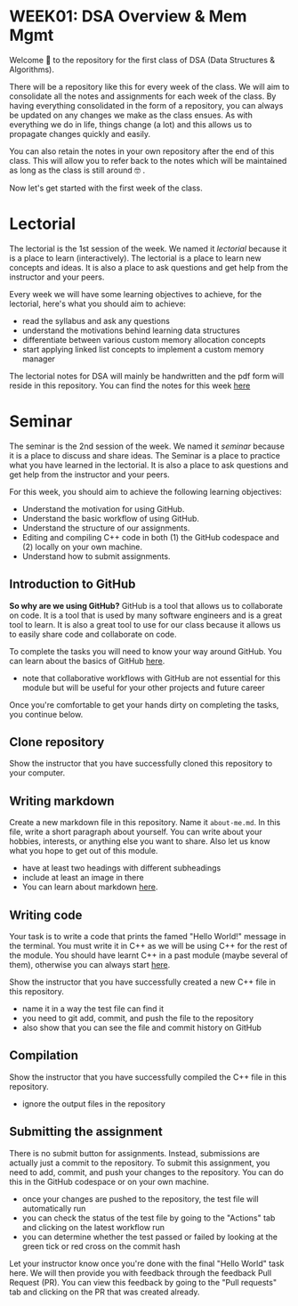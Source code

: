 # WEEK01: DSA Overview & Mem Mgmt

Welcome :wave: to the repository for the first class of DSA (Data Structures & Algorithms).

There will be a repository like this for every week of the class. We will aim to consolidate all  the notes and assignments for each week of the class. By having everything consolidated in the form of a repository, you can always be updated on any changes we make as the class ensues. As with everything we do in life, things change (a lot) and this allows us to propagate changes quickly and easily.

You can also retain the notes in your own repository after the end of this class. This will allow you to refer back to the notes which will be maintained as long as the class is still around 🤓 .

Now let's get started with the first week of the class.

# Lectorial 

The lectorial is the 1st session of the week. We named it _lectorial_ because it is a place to learn (interactively). The lectorial is a place to learn new concepts and ideas. It is also a place to ask questions and get help from the instructor and your peers.

Every week we will have some learning objectives to achieve, for the lectorial, here's what you should aim to achieve:
- read the syllabus and ask any questions
- understand the motivations behind learning data structures
- differentiate between various custom memory allocation concepts
- start applying linked list concepts to implement a custom memory manager

The lectorial notes for DSA will mainly be handwritten and the pdf form will reside in this repository. You can find the notes for this week [here](notes)

# Seminar

The seminar is the 2nd session of the week. We named it _seminar_ because it is a place to discuss and share ideas. The Seminar is a place to practice what you have learned in the lectorial. It is also a place to ask questions and get help from the instructor and your peers.

For this week, you should aim to achieve the following learning objectives:
- Understand the motivation for using GitHub.
- Understand the basic workflow of using GitHub.
- Understand the structure of our assignments.
- Editing and compiling C++ code in both (1) the GitHub codespace and (2) locally on your own machine.
- Understand how to submit assignments.

## Introduction to GitHub

**So why are we using GitHub?**
GitHub is a tool that allows us to collaborate on code. It is a tool that is used by many software engineers and is a great tool to learn. It is also a great tool to use for our class because it allows us to easily share code and collaborate on code.

To complete the tasks you will need to know your way around GitHub. You can learn about the basics of GitHub [here](github-fundamentals.md).
- note that collaborative workflows with GitHub are not essential for this module but will be useful for your other projects and future career

Once you're comfortable to get your hands dirty on completing the tasks, you continue below.

## Clone repository

Show the instructor that you have successfully cloned this repository to your computer.

## Writing markdown

Create a new markdown file in this repository. Name it `about-me.md`. In this file, write a short paragraph about yourself. You can write about your hobbies, interests, or anything else you want to share. Also let us know what you hope to get out of this module.
- have at least two headings with different subheadings
- include at least an image in there
- You can learn about markdown [here](https://guides.github.com/features/mastering-markdown/).

## Writing code

Your task is to write a code that prints the famed "Hello World!" message in the terminal. You must write it in C++ as we will be using C++ for the rest of the module. You should have learnt C++ in a past module (maybe several of them), otherwise you can always start [here](https://www.learncpp.com/).

Show the instructor that you have successfully created a new C++ file in this repository.
- name it in a way the test file can find it
- you need to git add, commit, and push the file to the repository
- also show that you can see the file and commit history on GitHub

## Compilation

Show the instructor that you have successfully compiled the C++ file in this repository.
- ignore the output files in the repository

## Submitting the assignment

There is no submit button for assignments. Instead, submissions are actually just a commit to the repository. To submit this assignment, you need to add, commit, and push your changes to the repository. You can do this in the GitHub codespace or on your own machine.
- once your changes are pushed to the repository, the test file will automatically run
- you can check the status of the test file by going to the "Actions" tab and clicking on the latest workflow run
- you can determine whether the test passed or failed by looking at the green tick or red cross on the commit hash

Let your instructor know once you're done with the final "Hello World" task here. We will then provide you with feedback through the feedback Pull Request (PR). You can view this feedback by going to the "Pull requests" tab and clicking on the PR that was created already.

